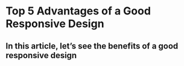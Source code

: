 # Top 5 Advantages of a Good Responsive Design

## In this article, let’s see the benefits of a good responsive design
